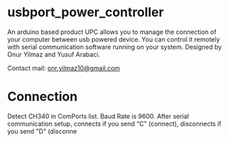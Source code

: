 # usbport_power_controller
An arduino based product UPC allows you to manage the connection of your computer between usb powered device. You can control it remotely with serial communication software running on your system. 
Designed by Onur Yilmaz and Yusuf Arabaci. 

Contact mail: onr.yilmaz10@gmail.com


# Connection 
Detect CH340 in ComPorts list.
Baud Rate is 9600. After serial communication setup, connects if you send "C" (connect), disconnects if you send "D" (disconne
